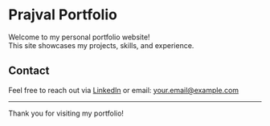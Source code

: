 # Prajval Portfolio

Welcome to my personal portfolio website!  
This site showcases my projects, skills, and experience.


## Contact

Feel free to reach out via [LinkedIn](https://www.linkedin.com/) or email: your.email@example.com

---

Thank you for visiting my portfolio!
